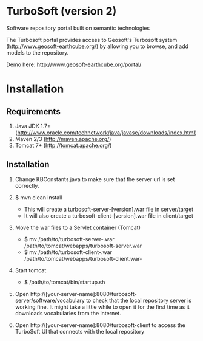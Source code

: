 # TurboSoft (version 2)
Software repository portal built on semantic technologies

The Turbosoft portal provides access to Geosoft's Turbosoft system (http://www.geosoft-earthcube.org/) by allowing you to browse, and add models to the repository.

Demo here:
http://www.geosoft-earthcube.org/portal/

Installation
=============
Requirements
------------
1. Java JDK 1.7+ (http://www.oracle.com/technetwork/java/javase/downloads/index.html)
2. Maven 2/3 (http://maven.apache.org/)
3. Tomcat 7+ (http://tomcat.apache.org/)

Installation
-------------
1. Change KBConstants.java to make sure that the server url is set correctly.

2. $ mvn clean install
	- This will create a turbosoft-server-[version].war file in server/target
	- It will also create a turbosoft-client-[version].war file in client/target

3. Move the war files to a Servlet container (Tomcat)
	- $ mv /path/to/turbosoft-server-<version>.war /path/to/tomcat/webapps/turbosoft-server.war
	- $ mv /path/to/turbosoft-client-<version>.war /path/to/tomcat/webapps/turbosoft-client.war- 

4. Start tomcat
	- $ /path/to/tomcat/bin/startup.sh

5. Open http://[your-server-name]:8080/turbosoft-server/software/vocabulary to check that the local repository server is working fine. It might take a little while to open it for the first time as it downloads vocabularies from the internet.

6. Open http://[your-server-name]:8080/turbosoft-client to access the TurboSoft UI that connects with the local repository

